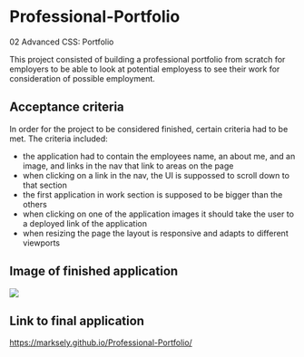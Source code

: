 # Professional-Portfolio
02 Advanced CSS: Portfolio

This project consisted of building a professional  portfolio from scratch for employers to be able to look at potential employess to see their work for consideration of possible employment.

## Acceptance criteria

In order for the project to be considered finished, certain criteria had to be met. The criteria included: 

* the application had to contain the employees name, an about me, and an image, and links in the nav that link to areas on the page 
* when clicking on a link in the nav, the UI is suppossed to scroll down to that section
* the first application in work section is supposed to be bigger than the others
* when clicking on one of the application images it should take the user to a deployed link of the application
* when resizing the page the layout is responsive and adapts to different viewports


## Image of finished application

<img src="file:///Users/marksel/Desktop/Professional-Portfolio/Screen%20Shot%202021-09-15%20at%206.05.36%20PM.png"/>

## Link to final application
https://marksely.github.io/Professional-Portfolio/